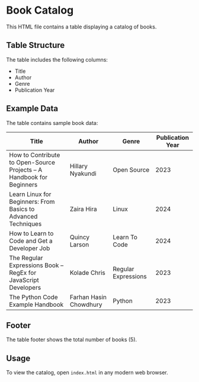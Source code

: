 # Book Catalog

This HTML file contains a table displaying a catalog of books.

## Table Structure

The table includes the following columns:

- Title
- Author
- Genre
- Publication Year

## Example Data

The table contains sample book data:

| Title                                                                | Author                 | Genre               | Publication Year |
| -------------------------------------------------------------------- | ---------------------- | ------------------- | ---------------- |
| How to Contribute to Open-Source Projects – A Handbook for Beginners | Hillary Nyakundi       | Open Source         | 2023             |
| Learn Linux for Beginners: From Basics to Advanced Techniques        | Zaira Hira             | Linux               | 2024             |
| How to Learn to Code and Get a Developer Job                         | Quincy Larson          | Learn To Code       | 2024             |
| The Regular Expressions Book – RegEx for JavaScript Developers       | Kolade Chris           | Regular Expressions | 2023             |
| The Python Code Example Handbook                                     | Farhan Hasin Chowdhury | Python              | 2023             |

## Footer

The table footer shows the total number of books (5).

## Usage

To view the catalog, open `index.html` in any modern web browser.

